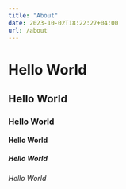 ```yaml
---
title: "About"
date: 2023-10-02T18:22:27+04:00
url: /about
---
```


# Hello World
## Hello World
### Hello World
#### Hello World
##### Hello World
###### Hello World